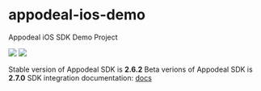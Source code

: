 # appodeal-ios-demo
Appodeal iOS SDK Demo Project

[![](https://img.shields.io/badge/docs-ObjectiveC-green.svg)](https://wiki.appodeal.com/en/ios/2-7-2-beta-ios-sdk-integration-guide)
[![](https://img.shields.io/badge/docs-Swift-green.svg)](https://wiki.appodeal.com/en/ios/2-7-2-beta-ios-sdk-integration-guide)

Stable version of Appodeal SDK is **2.6.2** 
Beta verions of Appodeal SDK is **2.7.0**
SDK integration documentation: [docs](https://wiki.appodeal.com/en/ios/2-7-2-beta-ios-sdk-integration-guide)

